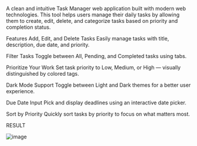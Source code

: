 A clean and intuitive Task Manager web application built with modern web technologies. This tool helps users manage their daily tasks by allowing them to create, edit, delete, and categorize tasks based on priority and completion status.

Features
Add, Edit, and Delete Tasks
Easily manage tasks with title, description, due date, and priority.

Filter Tasks
Toggle between All, Pending, and Completed tasks using tabs.

Prioritize Your Work
Set task priority to Low, Medium, or High — visually distinguished by colored tags.

Dark Mode Support
Toggle between Light and Dark themes for a better user experience.

Due Date Input
Pick and display deadlines using an interactive date picker.

Sort by Priority
Quickly sort tasks by priority to focus on what matters most.

RESULT

![image](https://github.com/user-attachments/assets/1c179148-b3ce-453d-8673-5758de9c9562)
